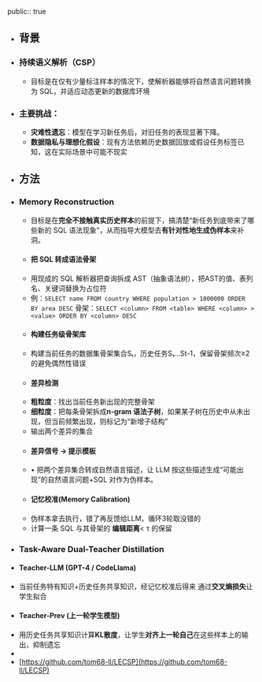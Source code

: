 public:: true

- ## 背景
- ### 持续语义解析（CSP）
	- 目标是在仅有少量标注样本的情况下，使解析器能够将自然语言问题转换为 SQL，并适应动态更新的数据库环境
- ### 主要挑战：
	- **灾难性遗忘**：模型在学习新任务后，对旧任务的表现显著下降。
	- **数据隐私与理想化假设**：现有方法依赖历史数据回放或假设任务标签已知，这在实际场景中可能不现实
- ## 方法
- ### Memory Reconstruction
	- 目标是在**完全不接触真实历史样本**的前提下，搞清楚“新任务到底带来了哪些新的 SQL 语法现象”，从而指导大模型去**有针对性地生成伪样本**来补洞。
	- #### 把 SQL 转成语法骨架
	- 用现成的 SQL 解析器把查询拆成 AST（抽象语法树），把AST的值、表列名、关键词替换为占位符
	- 例：`SELECT name FROM country WHERE population > 1000000 ORDER BY area DESC`
	  骨架：`SELECT <column> FROM <table> WHERE <column> > <value> ORDER BY <column> DESC`
	- #### 构建任务级骨架库
	- 构建当前任务的数据集骨架集合Sₜ，历史任务S₁…St-1，保留骨架频次≥2的避免偶然性错误
	- #### 差异检测
	- **粗粒度**：找出当前任务新出现的完整骨架
	- **细粒度**：把每条骨架拆成**n-gram 语法子树**，如果某子树在历史中从未出现，但当前频繁出现，则标记为“新增子结构”
	- 输出两个差异的集合
	- #### 差异信号 → 提示模板
	- • 把两个差异集合转成自然语言描述，让 LLM 按这些描述生成“可能出现”的自然语言问题+SQL 对作为伪样本。
	- #### 记忆校准(Memory Calibration)
	- 伪样本拿去执行，错了再反馈给LLM，循环3轮取没错的
	- 计算一条 SQL 与其骨架的 **编辑距离**< τ 的保留
- ### Task-Aware Dual-Teacher Distillation
- #### Teacher-LLM (GPT-4 / CodeLlama)
- 当前任务特有知识+历史任务共享知识，经记忆校准后得来 通过**交叉熵损失**让学生拟合
- #### Teacher-Prev (上一轮学生模型)
- 用历史任务共享知识计算**KL散度**，让学生**对齐上一轮自己**在这些样本上的输出，抑制遗忘
-
- [https://github.com/tom68-ll/LECSP](https://github.com/tom68-ll/LECSP)